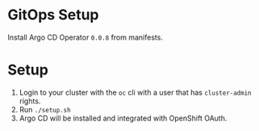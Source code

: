 # GitOps Setup

Install Argo CD Operator `0.0.8` from manifests.

# Setup

1. Login to your cluster with the `oc` cli with a user that has `cluster-admin` rights.
2. Run `./setup.sh`
3. Argo CD will be installed and integrated with OpenShift OAuth.
